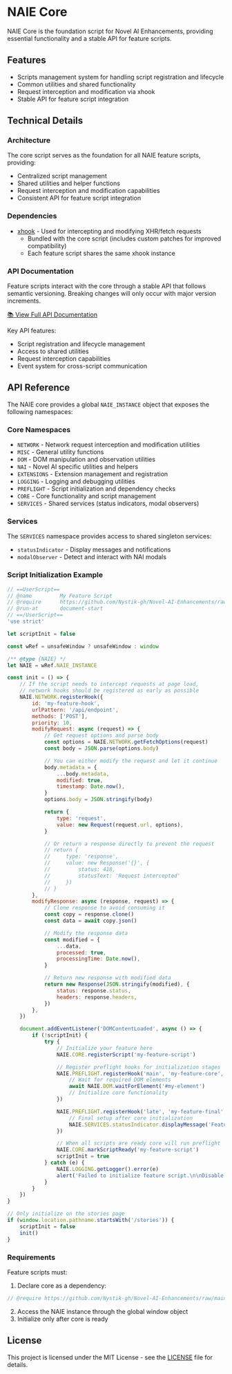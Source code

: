 # NAIE Core

NAIE Core is the foundation script for Novel AI Enhancements, providing essential functionality and a stable API for feature scripts.

## Features

-   Scripts management system for handling script registration and lifecycle
-   Common utilities and shared functionality
-   Request interception and modification via xhook
-   Stable API for feature script integration

## Technical Details

### Architecture

The core script serves as the foundation for all NAIE feature scripts, providing:

-   Centralized script management
-   Shared utilities and helper functions
-   Request interception and modification capabilities
-   Consistent API for feature script integration

### Dependencies

-   [xhook](https://github.com/jpillora/xhook) - Used for intercepting and modifying XHR/fetch requests
    -   Bundled with the core script (includes custom patches for improved compatibility)
    -   Each feature script shares the same xhook instance

### API Documentation

Feature scripts interact with the core through a stable API that follows semantic versioning. Breaking changes will only occur with major version increments.

[📚 View Full API Documentation](https://nystik-gh.github.io/Novel-AI-Enhancements/)

Key API features:

-   Script registration and lifecycle management
-   Access to shared utilities
-   Request interception capabilities
-   Event system for cross-script communication

## API Reference

The NAIE core provides a global `NAIE_INSTANCE` object that exposes the following namespaces:

### Core Namespaces

-   `NETWORK` - Network request interception and modification utilities
-   `MISC` - General utility functions
-   `DOM` - DOM manipulation and observation utilities
-   `NAI` - Novel AI specific utilities and helpers
-   `EXTENSIONS` - Extension management and registration
-   `LOGGING` - Logging and debugging utilities
-   `PREFLIGHT` - Script initialization and dependency checks
-   `CORE` - Core functionality and script management
-   `SERVICES` - Shared services (status indicators, modal observers)

### Services

The `SERVICES` namespace provides access to shared singleton services:

-   `statusIndicator` - Display messages and notifications
-   `modalObserver` - Detect and interact with NAI modals

### Script Initialization Example

```javascript
// ==UserScript==
// @name         My Feature Script
// @require      https://github.com/Nystik-gh/Novel-AI-Enhancements/raw/main/core/dist/naie-core.user.js
// @run-at       document-start
// ==/UserScript==
'use strict'

let scriptInit = false

const wRef = unsafeWindow ? unsafeWindow : window

/** @type {NAIE} */
let NAIE = wRef.NAIE_INSTANCE

const init = () => {
    // If the script needs to intercept requests at page load,
    // network hooks should be registered as early as possible
    NAIE.NETWORK.registerHook({
        id: 'my-feature-hook',
        urlPattern: '/api/endpoint',
        methods: ['POST'],
        priority: 10,
        modifyRequest: async (request) => {
            // Get request options and parse body
            const options = NAIE.NETWORK.getFetchOptions(request)
            const body = JSON.parse(options.body)

            // You can either modify the request and let it continue
            body.metadata = {
                ...body.metadata,
                modified: true,
                timestamp: Date.now(),
            }
            options.body = JSON.stringify(body)

            return {
                type: 'request',
                value: new Request(request.url, options),
            }

            // Or return a response directly to prevent the request
            // return {
            //     type: 'response',
            //     value: new Response('{}', {
            //         status: 418,
            //         statusText: 'Request intercepted'
            //     })
            // }
        },
        modifyResponse: async (response, request) => {
            // Clone response to avoid consuming it
            const copy = response.clone()
            const data = await copy.json()

            // Modify the response data
            const modified = {
                ...data,
                processed: true,
                processingTime: Date.now(),
            }

            // Return new response with modified data
            return new Response(JSON.stringify(modified), {
                status: response.status,
                headers: response.headers,
            })
        },
    })

    document.addEventListener('DOMContentLoaded', async () => {
        if (!scriptInit) {
            try {
                // Initialize your feature here
                NAIE.CORE.registerScript('my-feature-script')

                // Register preflight hooks for initialization stages
                NAIE.PREFLIGHT.registerHook('main', 'my-feature-core', 10, async () => {
                    // Wait for required DOM elements
                    await NAIE.DOM.waitForElement('#my-element')
                    // Initialize core functionality
                })

                NAIE.PREFLIGHT.registerHook('late', 'my-feature-final', 10, async () => {
                    // Final setup after core initialization
                    NAIE.SERVICES.statusIndicator.displayMessage('Feature initialized!')
                })

                // When all scripts are ready core will run preflight
                NAIE.CORE.markScriptReady('my-feature-script')
                scriptInit = true
            } catch (e) {
                NAIE.LOGGING.getLogger().error(e)
                alert('Failed to initialize feature script.\n\nDisable the script and report the issue.')
            }
        }
    })
}

// Only initialize on the stories page
if (window.location.pathname.startsWith('/stories')) {
    scriptInit = false
    init()
}
```

### Requirements

Feature scripts must:

1. Declare core as a dependency:

```javascript
// @require https://github.com/Nystik-gh/Novel-AI-Enhancements/raw/main/core/dist/naie-core.user.js
```

2. Access the NAIE instance through the global window object
3. Initialize only after core is ready

## License

This project is licensed under the MIT License - see the [LICENSE](../LICENSE) file for details.

